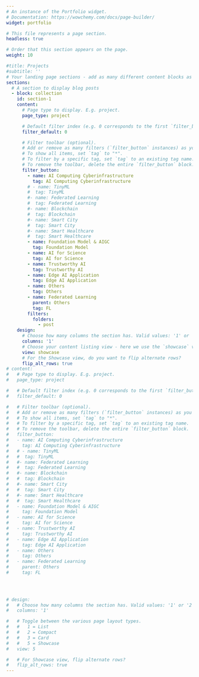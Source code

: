 ```yaml
---
# An instance of the Portfolio widget.
# Documentation: https://wowchemy.com/docs/page-builder/
widget: portfolio

# This file represents a page section.
headless: true

# Order that this section appears on the page.
weight: 10

#title: Projects
#subtitle: ''
# Your landing page sections - add as many different content blocks as you like
sections:
  # A section to display blog posts
  - block: collection
    id: section-1
    content:
      # Page type to display. E.g. project.
      page_type: project

      # Default filter index (e.g. 0 corresponds to the first `filter_button` instance below).
      filter_default: 0

      # Filter toolbar (optional).
      # Add or remove as many filters (`filter_button` instances) as you like.
      # To show all items, set `tag` to "*".
      # To filter by a specific tag, set `tag` to an existing tag name.
      # To remove the toolbar, delete the entire `filter_button` block.
      filter_button:
        - name: AI Computing Cyberinfrastructure
          tag: AI Computing Cyberinfrastructure
        # - name: TinyML
        #  tag: TinyML
        #- name: Federated Learning
        #  tag: Federated Learning
        #- name: Blockchain
        #  tag: Blockchain
        #- name: Smart City
        #  tag: Smart City
        #- name: Smart Healthcare
        #  tag: Smart Healthcare
        - name: Foundation Model & AIGC
          tag: Foundation Model
        - name: AI for Science
          tag: AI for Science
        - name: Trustworthy AI
          tag: Trustworthy AI
        - name: Edge AI Application
          tag: Edge AI Application
        - name: Others
          tag: Others
        - name: Federated Learning
          parent: Others
          tag: FL
        filters:
          folders:
            - post
    design:
      # Choose how many columns the section has. Valid values: '1' or '2'.
      columns: '1'
      # Choose your content listing view - here we use the `showcase` view
      view: showcase
      # For the Showcase view, do you want to flip alternate rows?
      flip_alt_rows: true
# content:
#   # Page type to display. E.g. project.
#   page_type: project

#   # Default filter index (e.g. 0 corresponds to the first `filter_button` instance below).
#   filter_default: 0

#   # Filter toolbar (optional).
#   # Add or remove as many filters (`filter_button` instances) as you like.
#   # To show all items, set `tag` to "*".
#   # To filter by a specific tag, set `tag` to an existing tag name.
#   # To remove the toolbar, delete the entire `filter_button` block.
#   filter_button:
#   - name: AI Computing Cyberinfrastructure
#     tag: AI Computing Cyberinfrastructure
#   # - name: TinyML
#   #  tag: TinyML
#   #- name: Federated Learning
#   #  tag: Federated Learning
#   #- name: Blockchain
#   #  tag: Blockchain
#   #- name: Smart City
#   #  tag: Smart City
#   #- name: Smart Healthcare
#   #  tag: Smart Healthcare
#   - name: Foundation Model & AIGC
#     tag: Foundation Model
#   - name: AI for Science
#     tag: AI for Science
#   - name: Trustworthy AI
#     tag: Trustworthy AI
#   - name: Edge AI Application
#     tag: Edge AI Application
#   - name: Others
#     tag: Others
#   - name: Federated Learning
#     parent: Others
#     tag: FL
  

  

# design:
#   # Choose how many columns the section has. Valid values: '1' or '2'.
#   columns: '1'

#   # Toggle between the various page layout types.
#   #   1 = List
#   #   2 = Compact
#   #   3 = Card
#   #   5 = Showcase
#   view: 5

#   # For Showcase view, flip alternate rows?
#   flip_alt_rows: true
---
```


